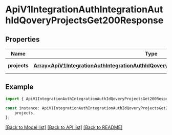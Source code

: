 # ApiV1IntegrationAuthIntegrationAuthIdQoveryProjectsGet200Response


## Properties

Name | Type | Description | Notes
------------ | ------------- | ------------- | -------------
**projects** | [**Array&lt;ApiV1IntegrationAuthIntegrationAuthIdQoveryProjectsGet200ResponseProjectsInner&gt;**](ApiV1IntegrationAuthIntegrationAuthIdQoveryProjectsGet200ResponseProjectsInner.md) |  | [default to undefined]

## Example

```typescript
import { ApiV1IntegrationAuthIntegrationAuthIdQoveryProjectsGet200Response } from './api';

const instance: ApiV1IntegrationAuthIntegrationAuthIdQoveryProjectsGet200Response = {
    projects,
};
```

[[Back to Model list]](../README.md#documentation-for-models) [[Back to API list]](../README.md#documentation-for-api-endpoints) [[Back to README]](../README.md)
